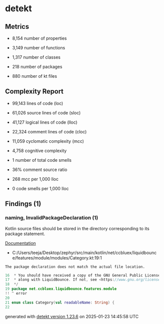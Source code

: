# detekt

## Metrics

* 8,154 number of properties

* 3,149 number of functions

* 1,317 number of classes

* 218 number of packages

* 880 number of kt files

## Complexity Report

* 99,143 lines of code (loc)

* 61,026 source lines of code (sloc)

* 41,127 logical lines of code (lloc)

* 22,324 comment lines of code (cloc)

* 11,059 cyclomatic complexity (mcc)

* 4,758 cognitive complexity

* 1 number of total code smells

* 36% comment source ratio

* 268 mcc per 1,000 lloc

* 0 code smells per 1,000 lloc

## Findings (1)

### naming, InvalidPackageDeclaration (1)

Kotlin source files should be stored in the directory corresponding to its package statement.

[Documentation](https://detekt.dev/docs/rules/naming#invalidpackagedeclaration)

* C:/Users/teeja/Desktop/zephyr/src/main/kotlin/net/ccbluex/liquidbounce/features/module/modules/Category.kt:19:1
```
The package declaration does not match the actual file location.
```
```kotlin
16  * You should have received a copy of the GNU General Public License
17  * along with LiquidBounce. If not, see <https://www.gnu.org/licenses/>.
18  */
19 package net.ccbluex.liquidbounce.features.module
!! ^ error
20 
21 enum class Category(val readableName: String) {
22 

```

generated with [detekt version 1.23.6](https://detekt.dev/) on 2025-01-23 14:45:58 UTC
